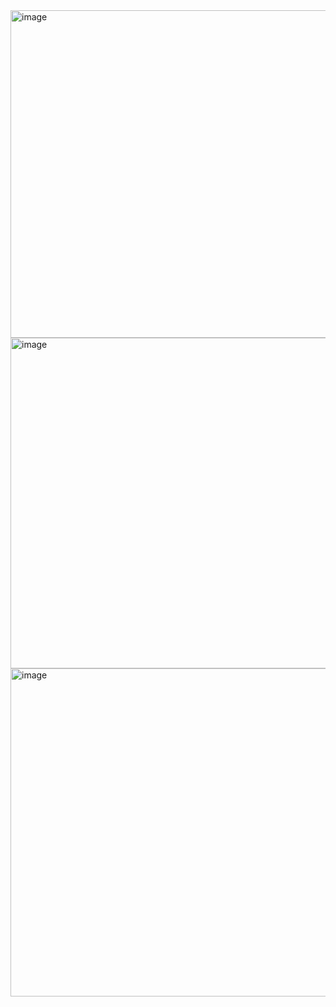 
<img width="524" alt="image" src="https://github.com/user-attachments/assets/786095b9-90f0-474d-8d68-ae6ed30dcad6">


<img width="529" alt="image" src="https://github.com/user-attachments/assets/498714fa-97db-4858-a741-83715005e607">


<img width="525" alt="image" src="https://github.com/user-attachments/assets/5bc7237c-52b6-4b3c-b9a4-f97270887696">

